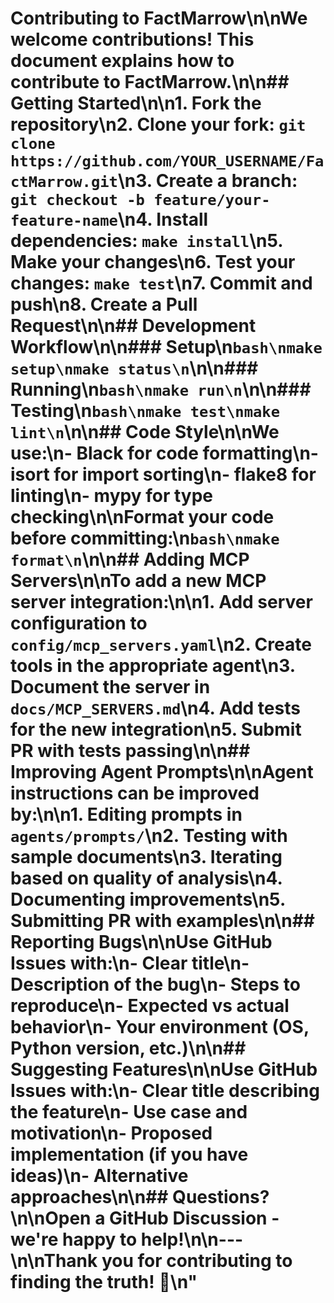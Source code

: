 # Contributing to FactMarrow\n\nWe welcome contributions! This document explains how to contribute to FactMarrow.\n\n## Getting Started\n\n1. Fork the repository\n2. Clone your fork: `git clone https://github.com/YOUR_USERNAME/FactMarrow.git`\n3. Create a branch: `git checkout -b feature/your-feature-name`\n4. Install dependencies: `make install`\n5. Make your changes\n6. Test your changes: `make test`\n7. Commit and push\n8. Create a Pull Request\n\n## Development Workflow\n\n### Setup\n```bash\nmake setup\nmake status\n```\n\n### Running\n```bash\nmake run\n```\n\n### Testing\n```bash\nmake test\nmake lint\n```\n\n## Code Style\n\nWe use:\n- **Black** for code formatting\n- **isort** for import sorting\n- **flake8** for linting\n- **mypy** for type checking\n\nFormat your code before committing:\n```bash\nmake format\n```\n\n## Adding MCP Servers\n\nTo add a new MCP server integration:\n\n1. Add server configuration to `config/mcp_servers.yaml`\n2. Create tools in the appropriate agent\n3. Document the server in `docs/MCP_SERVERS.md`\n4. Add tests for the new integration\n5. Submit PR with tests passing\n\n## Improving Agent Prompts\n\nAgent instructions can be improved by:\n\n1. Editing prompts in `agents/prompts/`\n2. Testing with sample documents\n3. Iterating based on quality of analysis\n4. Documenting improvements\n5. Submitting PR with examples\n\n## Reporting Bugs\n\nUse GitHub Issues with:\n- Clear title\n- Description of the bug\n- Steps to reproduce\n- Expected vs actual behavior\n- Your environment (OS, Python version, etc.)\n\n## Suggesting Features\n\nUse GitHub Issues with:\n- Clear title describing the feature\n- Use case and motivation\n- Proposed implementation (if you have ideas)\n- Alternative approaches\n\n## Questions?\n\nOpen a GitHub Discussion - we're happy to help!\n\n---\n\n**Thank you for contributing to finding the truth!** 🚀\n"